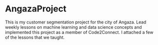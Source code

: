 # AngazaProject
This is my customer segmentation project for the city of Angaza.
Lead weekly lessons on machine learning and data science concepts and implemented this project as a member of Code2Connect. I attached a few of the lessons that we taught.
